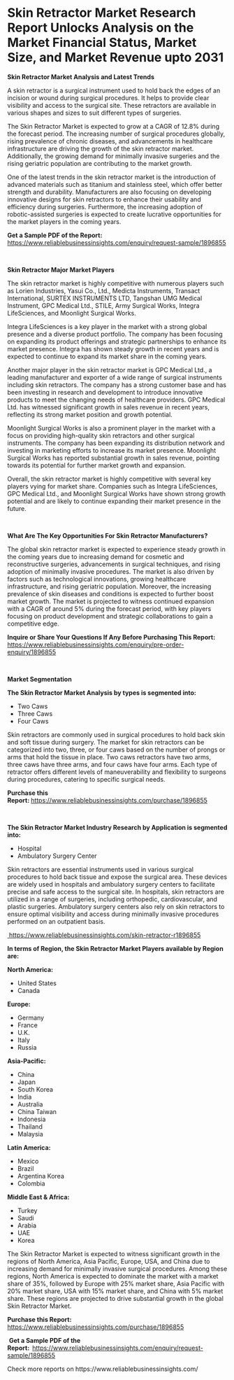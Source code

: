 <p><h1>Skin Retractor Market Research Report Unlocks Analysis on the Market Financial Status, Market Size, and Market Revenue upto 2031</h1></p><p><strong>Skin Retractor Market Analysis and Latest Trends</strong></p>
<p><p>A skin retractor is a surgical instrument used to hold back the edges of an incision or wound during surgical procedures. It helps to provide clear visibility and access to the surgical site. These retractors are available in various shapes and sizes to suit different types of surgeries.</p><p>The Skin Retractor Market is expected to grow at a CAGR of 12.8% during the forecast period. The increasing number of surgical procedures globally, rising prevalence of chronic diseases, and advancements in healthcare infrastructure are driving the growth of the skin retractor market. Additionally, the growing demand for minimally invasive surgeries and the rising geriatric population are contributing to the market growth.</p><p>One of the latest trends in the skin retractor market is the introduction of advanced materials such as titanium and stainless steel, which offer better strength and durability. Manufacturers are also focusing on developing innovative designs for skin retractors to enhance their usability and efficiency during surgeries. Furthermore, the increasing adoption of robotic-assisted surgeries is expected to create lucrative opportunities for the market players in the coming years.</p></p>
<p><strong>Get a Sample PDF of the Report:&nbsp;</strong> <a href="https://www.reliablebusinessinsights.com/enquiry/request-sample/1896855">https://www.reliablebusinessinsights.com/enquiry/request-sample/1896855</a></p>
<p>&nbsp;</p>
<p><strong>Skin Retractor Major Market Players</strong></p>
<p><p>The skin retractor market is highly competitive with numerous players such as Lorien Industries, Yasui Co., Ltd., Medicta Instruments, Transact International, SURTEX INSTRUMENTS LTD, Tangshan UMG Medical Instrument, GPC Medical Ltd., STILE, Army Surgical Works, Integra LifeSciences, and Moonlight Surgical Works.</p><p>Integra LifeSciences is a key player in the market with a strong global presence and a diverse product portfolio. The company has been focusing on expanding its product offerings and strategic partnerships to enhance its market presence. Integra has shown steady growth in recent years and is expected to continue to expand its market share in the coming years.</p><p>Another major player in the skin retractor market is GPC Medical Ltd., a leading manufacturer and exporter of a wide range of surgical instruments including skin retractors. The company has a strong customer base and has been investing in research and development to introduce innovative products to meet the changing needs of healthcare providers. GPC Medical Ltd. has witnessed significant growth in sales revenue in recent years, reflecting its strong market position and growth potential.</p><p>Moonlight Surgical Works is also a prominent player in the market with a focus on providing high-quality skin retractors and other surgical instruments. The company has been expanding its distribution network and investing in marketing efforts to increase its market presence. Moonlight Surgical Works has reported substantial growth in sales revenue, pointing towards its potential for further market growth and expansion.</p><p>Overall, the skin retractor market is highly competitive with several key players vying for market share. Companies such as Integra LifeSciences, GPC Medical Ltd., and Moonlight Surgical Works have shown strong growth potential and are likely to continue expanding their market presence in the future.</p></p>
<p>&nbsp;</p>
<p><strong>What Are The Key Opportunities For Skin Retractor Manufacturers?</strong></p>
<p><p>The global skin retractor market is expected to experience steady growth in the coming years due to increasing demand for cosmetic and reconstructive surgeries, advancements in surgical techniques, and rising adoption of minimally invasive procedures. The market is also driven by factors such as technological innovations, growing healthcare infrastructure, and rising geriatric population. Moreover, the increasing prevalence of skin diseases and conditions is expected to further boost market growth. The market is projected to witness continued expansion with a CAGR of around 5% during the forecast period, with key players focusing on product development and strategic collaborations to gain a competitive edge.</p></p>
<p><strong>Inquire or Share Your Questions If Any Before Purchasing This Report:</strong> <a href="https://www.reliablebusinessinsights.com/enquiry/pre-order-enquiry/1896855">https://www.reliablebusinessinsights.com/enquiry/pre-order-enquiry/1896855</a></p>
<p>&nbsp;</p>
<p><strong>Market Segmentation</strong></p>
<p><strong>The Skin Retractor Market Analysis by types is segmented into:</strong></p>
<p><ul><li>Two Caws</li><li>Three Caws</li><li>Four Caws</li></ul></p>
<p><p>Skin retractors are commonly used in surgical procedures to hold back skin and soft tissue during surgery. The market for skin retractors can be categorized into two, three, or four caws based on the number of prongs or arms that hold the tissue in place. Two caws retractors have two arms, three caws have three arms, and four caws have four arms. Each type of retractor offers different levels of maneuverability and flexibility to surgeons during procedures, catering to specific surgical needs.</p></p>
<p><strong>Purchase this Report:&nbsp;</strong><a href="https://www.reliablebusinessinsights.com/purchase/1896855">https://www.reliablebusinessinsights.com/purchase/1896855</a></p>
<p>&nbsp;</p>
<p><strong>The Skin Retractor Market Industry Research by Application is segmented into:</strong></p>
<p><ul><li>Hospital</li><li>Ambulatory Surgery Center</li></ul></p>
<p><p>Skin retractors are essential instruments used in various surgical procedures to hold back tissue and expose the surgical area. These devices are widely used in hospitals and ambulatory surgery centers to facilitate precise and safe access to the surgical site. In hospitals, skin retractors are utilized in a range of surgeries, including orthopedic, cardiovascular, and plastic surgeries. Ambulatory surgery centers also rely on skin retractors to ensure optimal visibility and access during minimally invasive procedures performed on an outpatient basis.</p></p>
<p><a href="https://www.reliablebusinessinsights.com/skin-retractor-r1896855">&nbsp;https://www.reliablebusinessinsights.com/skin-retractor-r1896855</a></p>
<p><strong>In terms of Region, the Skin Retractor Market Players available by Region are:</strong></p>
<p>
    <p> <strong> North America: </strong>
        <ul>
            <li>United States</li>
            <li>Canada</li>
        </ul>
        </p> 
    <p> <strong> Europe: </strong>
        <ul>
            <li>Germany</li>
            <li>France</li>
            <li>U.K.</li>
            <li>Italy</li>
            <li>Russia</li>
        </ul>
        </p> 
    <p> <strong> Asia-Pacific: </strong>
        <ul>
            <li>China</li>
            <li>Japan</li>
            <li>South Korea</li>
            <li>India</li>
            <li>Australia</li>
            <li>China Taiwan</li>
            <li>Indonesia</li>
            <li>Thailand</li>
            <li>Malaysia</li>
        </ul>
        </p> 
    <p> <strong> Latin America: </strong>
        <ul>
            <li>Mexico</li>
            <li>Brazil</li>
            <li>Argentina Korea</li>
            <li>Colombia</li>
        </ul>
        </p> 
    <p> <strong> Middle East & Africa: </strong>
        <ul>
            <li>Turkey</li>
            <li>Saudi</li>
            <li>Arabia</li>
            <li>UAE</li>
            <li>Korea</li>
        </ul>
    </p>
    </p>
<p><p>The Skin Retractor Market is expected to witness significant growth in the regions of North America, Asia Pacific, Europe, USA, and China due to increasing demand for minimally invasive surgical procedures. Among these regions, North America is expected to dominate the market with a market share of 35%, followed by Europe with 25% market share, Asia Pacific with 20% market share, USA with 15% market share, and China with 5% market share. These regions are projected to drive substantial growth in the global Skin Retractor Market.</p></p>
<p><strong>Purchase this Report: </strong><a href="https://www.reliablebusinessinsights.com/purchase/1896855">https://www.reliablebusinessinsights.com/purchase/1896855</a></p>
<p>&nbsp;<strong>Get a Sample PDF of the Report:&nbsp;&nbsp;</strong><a href="https://www.reliablebusinessinsights.com/enquiry/request-sample/1896855">https://www.reliablebusinessinsights.com/enquiry/request-sample/1896855</a></p>
<p><strong></strong></p>
<p>Check more reports on https://www.reliablebusinessinsights.com/</p>